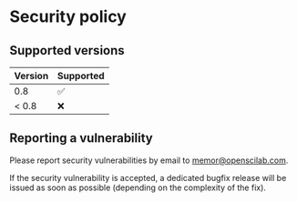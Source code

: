 # Security policy

## Supported versions

| Version       | Supported          |
| ------------- | ------------------ |
| 0.8           | :white_check_mark: |
| < 0.8         | :x:                |

## Reporting a vulnerability

Please report security vulnerabilities by email to [memor@openscilab.com](mailto:memor@openscilab.com "memor@openscilab.com").

If the security vulnerability is accepted, a dedicated bugfix release will be issued as soon as possible (depending on the complexity of the fix).
